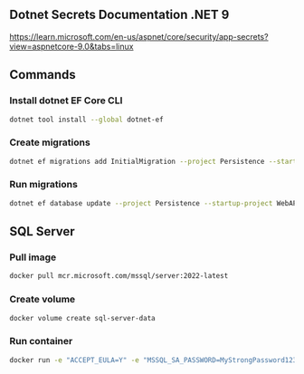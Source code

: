 ## Dotnet Secrets Documentation .NET 9
https://learn.microsoft.com/en-us/aspnet/core/security/app-secrets?view=aspnetcore-9.0&tabs=linux

## Commands

### Install dotnet EF Core CLI
```bash
dotnet tool install --global dotnet-ef
```

### Create migrations
```bash
dotnet ef migrations add InitialMigration --project Persistence --startup-project WebAPI
```

### Run migrations
```bash
dotnet ef database update --project Persistence --startup-project WebAPI
```

## SQL Server

### Pull image
```bash
docker pull mcr.microsoft.com/mssql/server:2022-latest
```

### Create volume
```bash
docker volume create sql-server-data
```

### Run container
```bash
docker run -e "ACCEPT_EULA=Y" -e "MSSQL_SA_PASSWORD=MyStrongPassword123" -p 1433:1433 -v sql-server-data:/var/opt/mssql mcr.microsoft.com/mssql/server:2022-latest
```